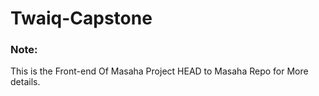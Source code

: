 # Twaiq-Capstone
<p><h3>Note:</h3>This is the Front-end Of Masaha Project HEAD to Masaha Repo for More details.</p>
